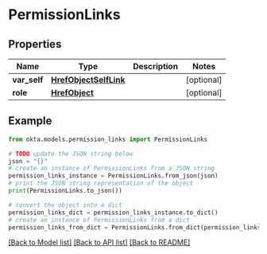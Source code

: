 # PermissionLinks


## Properties

Name | Type | Description | Notes
------------ | ------------- | ------------- | -------------
**var_self** | [**HrefObjectSelfLink**](HrefObjectSelfLink.md) |  | [optional] 
**role** | [**HrefObject**](HrefObject.md) |  | [optional] 

## Example

```python
from okta.models.permission_links import PermissionLinks

# TODO update the JSON string below
json = "{}"
# create an instance of PermissionLinks from a JSON string
permission_links_instance = PermissionLinks.from_json(json)
# print the JSON string representation of the object
print(PermissionLinks.to_json())

# convert the object into a dict
permission_links_dict = permission_links_instance.to_dict()
# create an instance of PermissionLinks from a dict
permission_links_from_dict = PermissionLinks.from_dict(permission_links_dict)
```
[[Back to Model list]](../README.md#documentation-for-models) [[Back to API list]](../README.md#documentation-for-api-endpoints) [[Back to README]](../README.md)


